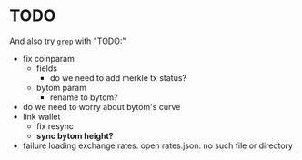 # TODO

And also try `grep` with "TODO:"

+ fix coinparam
    * fields
        - do we need to add merkle tx status? 
    * bytom param
        - rename to bytom?
+ do we need to worry about bytom's curve
+ link wallet
    * fix resync
    + __sync bytom height?__
+ failure loading exchange rates: open rates.json: no such file or directory